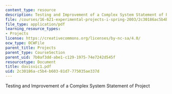 ```yaml
---
content_type: resource
description: Testing and Improvement of a Complex System Statement of Project
file: /courses/16-621-experimental-projects-i-spring-2003/2c30186ac5b4b60381d7775035ae337d_davisvic1.pdf
file_type: application/pdf
learning_resource_types:
- Projects
license: https://creativecommons.org/licenses/by-nc-sa/4.0/
ocw_type: OCWFile
parent_title: Projects
parent_type: CourseSection
parent_uid: 7b0af3dd-abe1-c129-1975-74e7242d545f
resourcetype: Document
title: davisvic1.pdf
uid: 2c30186a-c5b4-b603-81d7-775035ae337d
---
```

Testing and Improvement of a Complex System Statement of Project